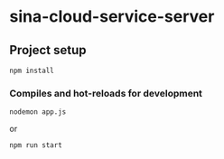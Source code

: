 # sina-cloud-service-server

## Project setup
```
npm install
```

### Compiles and hot-reloads for development
```
nodemon app.js
```

or

```
npm run start
```
